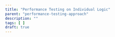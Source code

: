 ```yaml
---
title: "Performance Testing on Individual Logic"
parent: "performance-testing-approach"
description: ""
tags: [ ]
draft: true
---
```


